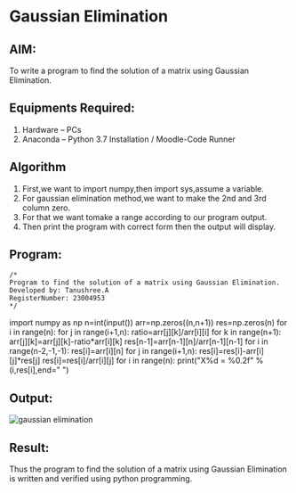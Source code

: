 # Gaussian Elimination

## AIM:
To write a program to find the solution of a matrix using Gaussian Elimination.

## Equipments Required:
1. Hardware – PCs
2. Anaconda – Python 3.7 Installation / Moodle-Code Runner

## Algorithm
1. First,we want to import numpy,then import sys,assume a variable.
2. For gaussian elimination method,we want to make the 2nd and 3rd column zero.
3. For that we want tomake a range according to our program output.
4. Then print the program with correct form then the output will display.

## Program:
```
/*
Program to find the solution of a matrix using Gaussian Elimination.
Developed by: Tanushree.A
RegisterNumber: 23004953
*/
```
import numpy as np
n=int(input())
arr=np.zeros((n,n+1))
res=np.zeros(n)
for i in range(n):
    for j in range(i+1,n):
        ratio=arr[j][k]/arr[i][i]
        for k in range(n+1):
            arr[j][k]=arr[j][k]-ratio*arr[i][k]
res[n-1]=arr[n-1][n]/arr[n-1][n-1]
for i in range(n-2,-1,-1):
    res[i]=arr[i][n]
    for j in range(i+1,n):
        res[i]=res[i]-arr[i][j]*res[j]
    res[i]=res[i]/arr[i][j]
for i in range(n):
    print("X%d = %0.2f" %(i,res[i],end=" ")
    

## Output:
![gaussian elimination]()


## Result:
Thus the program to find the solution of a matrix using Gaussian Elimination is written and verified using python programming.

